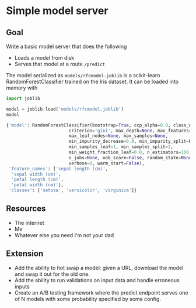 # Simple model server

## Goal

Write a basic model server that does the following

- Loads a model from disk
- Serves that model at a route `/predict`

The model serialized as `models/rfcmodel.joblib` is a scikit-learn RandomForestClassifier trained on the Iris dataset. It can be loaded into memory with

```python
import joblib

model = joblib.load('models/rfcmodel.joblib')
model

{'model': RandomForestClassifier(bootstrap=True, ccp_alpha=0.0, class_weight=None,
                        criterion='gini', max_depth=None, max_features='auto',
                        max_leaf_nodes=None, max_samples=None,
                        min_impurity_decrease=0.0, min_impurity_split=None,
                        min_samples_leaf=1, min_samples_split=2,
                        min_weight_fraction_leaf=0.0, n_estimators=100,
                        n_jobs=None, oob_score=False, random_state=None,
                        verbose=0, warm_start=False),
 'feature_names': ['sepal length (cm)',
  'sepal width (cm)',
  'petal length (cm)',
  'petal width (cm)'],
 'classes': ['setosa', 'versicolor', 'virginica']}
```

## Resources

- The internet
- Me
- Whatever else you need I'm not your dad

## Extension

- Add the ability to hot swap a model: given a URL, download the model and swap it out for the old one.
- Add the ability to run validations on input data and handle erroneous inputs
- Create an A/B testing framework where the predict endpoint serves one of N models with some probability specified by some config.
